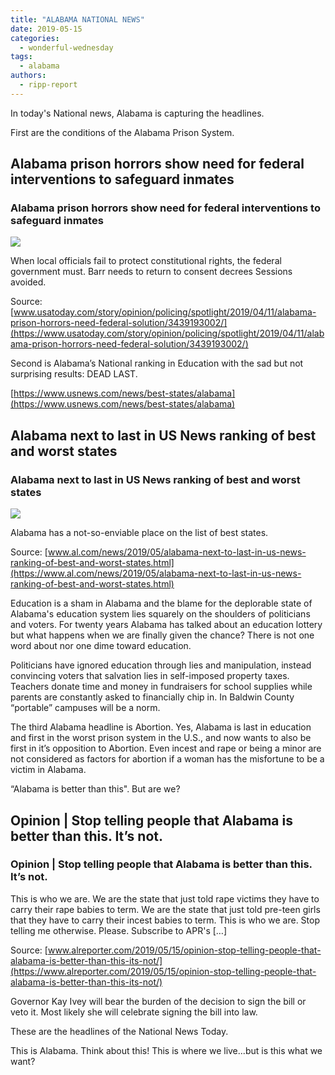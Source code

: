 ```yaml
---
title: "ALABAMA NATIONAL NEWS"
date: 2019-05-15
categories: 
  - wonderful-wednesday
tags: 
  - alabama
authors: 
  - ripp-report
---
```


In today's National news, Alabama is capturing the headlines.

First are the conditions of the Alabama Prison System.

## Alabama prison horrors show need for federal interventions to safeguard inmates

### Alabama prison horrors show need for federal interventions to safeguard inmates

![](https://www.gannett-cdn.com/presto/2019/04/11/USAT/87575d37-2f66-4f1b-b1e1-b45e5132388d-AP_Alabama_Prisons.JPG?crop=5183,2915,x0,y0&width=3200&height=1680&fit=bounds)

When local officials fail to protect constitutional rights, the federal government must. Barr needs to return to consent decrees Sessions avoided.

Source: [www.usatoday.com/story/opinion/policing/spotlight/2019/04/11/alabama-prison-horrors-need-federal-solution/3439193002/](https://www.usatoday.com/story/opinion/policing/spotlight/2019/04/11/alabama-prison-horrors-need-federal-solution/3439193002/)

Second is Alabama’s National ranking in Education with the sad but not surprising results: DEAD LAST.

[https://www.usnews.com/news/best-states/alabama](https://www.usnews.com/news/best-states/alabama)

## Alabama next to last in US News ranking of best and worst states

### Alabama next to last in US News ranking of best and worst states

![](https://www.al.com/resizer/TJPzK6SZkeRZ-rmvdsqGXHECMXc=/1200x0/arc-anglerfish-arc2-prod-advancelocal.s3.amazonaws.com/public/EKBIKHOV6FF4RBDBBZE7VXRZFQ.JPG)

Alabama has a not-so-enviable place on the list of best states.

Source: [www.al.com/news/2019/05/alabama-next-to-last-in-us-news-ranking-of-best-and-worst-states.html](https://www.al.com/news/2019/05/alabama-next-to-last-in-us-news-ranking-of-best-and-worst-states.html)

Education is a sham in Alabama and the blame for the deplorable state of Alabama's education system lies squarely on the shoulders of politicians and voters. For twenty years Alabama has talked about an education lottery but what happens when we are finally given the chance? There is not one word about nor one dime toward education.

Politicians have ignored education through lies and manipulation, instead convincing voters that salvation lies in self-imposed property taxes. Teachers donate time and money in fundraisers for school supplies while parents are constantly asked to financially chip in. In Baldwin County “portable” campuses will be a norm.

The third Alabama headline is Abortion. Yes, Alabama is last in education and first in the worst prison system in the U.S., and now wants to also be first in it’s opposition to Abortion. Even incest and rape or being a minor are not considered as factors for abortion if a woman has the misfortune to be a victim in Alabama.

“Alabama is better than this". But are we?

## Opinion | Stop telling people that Alabama is better than this. It’s not.

### Opinion | Stop telling people that Alabama is better than this. It’s not.

This is who we are. We are the state that just told rape victims they have to carry their rape babies to term. We are the state that just told pre-teen girls that they have to carry their incest babies to term. This is who we are. Stop telling me otherwise. Please. Subscribe to APR's \[…\]

Source: [www.alreporter.com/2019/05/15/opinion-stop-telling-people-that-alabama-is-better-than-this-its-not/](https://www.alreporter.com/2019/05/15/opinion-stop-telling-people-that-alabama-is-better-than-this-its-not/)

Governor Kay Ivey will bear the burden of the decision to sign the bill or veto it. Most likely she will celebrate signing the bill into law.

These are the headlines of the National News Today.

This is Alabama. Think about this! This is where we live...but is this what we want?
